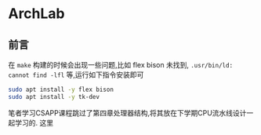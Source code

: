 # ArchLab

## 前言

在 `make` 构建的时候会出现一些问题,比如 flex bison 未找到, `.usr/bin/ld: cannot find -lfl` 等,运行如下指令安装即可

```bash
sudo apt install -y flex bison
sudo apt install -y tk-dev
```

笔者学习CSAPP课程跳过了第四章处理器结构,将其放在下学期CPU流水线设计一起学习的. 这里